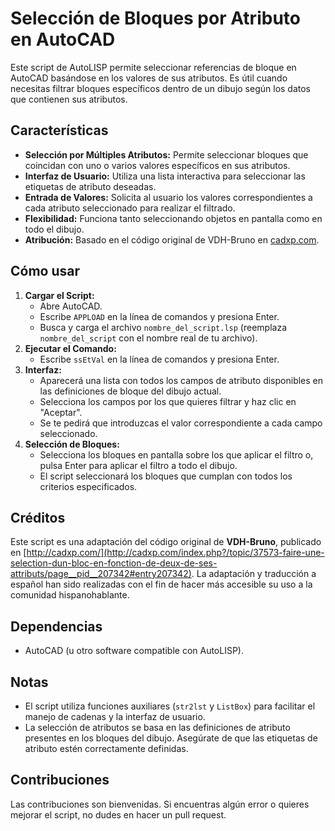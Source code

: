 # Selección de Bloques por Atributo en AutoCAD

Este script de AutoLISP permite seleccionar referencias de bloque en AutoCAD basándose en los valores de sus atributos. Es útil cuando necesitas filtrar bloques específicos dentro de un dibujo según los datos que contienen sus atributos.

## Características

*   **Selección por Múltiples Atributos:** Permite seleccionar bloques que coincidan con uno o varios valores específicos en sus atributos.
*   **Interfaz de Usuario:** Utiliza una lista interactiva para seleccionar las etiquetas de atributo deseadas.
*   **Entrada de Valores:** Solicita al usuario los valores correspondientes a cada atributo seleccionado para realizar el filtrado.
*   **Flexibilidad:** Funciona tanto seleccionando objetos en pantalla como en todo el dibujo.
*   **Atribución:** Basado en el código original de VDH-Bruno en [cadxp.com](http://cadxp.com/).

## Cómo usar

1.  **Cargar el Script:**
    *   Abre AutoCAD.
    *   Escribe `APPLOAD` en la línea de comandos y presiona Enter.
    *   Busca y carga el archivo `nombre_del_script.lsp` (reemplaza `nombre_del_script` con el nombre real de tu archivo).
2.  **Ejecutar el Comando:**
    *   Escribe `ssEtVal` en la línea de comandos y presiona Enter.
3.  **Interfaz:**
    *   Aparecerá una lista con todos los campos de atributo disponibles en las definiciones de bloque del dibujo actual.
    *   Selecciona los campos por los que quieres filtrar y haz clic en "Aceptar".
    *   Se te pedirá que introduzcas el valor correspondiente a cada campo seleccionado.
4.  **Selección de Bloques:**
    *   Selecciona los bloques en pantalla sobre los que aplicar el filtro o, pulsa Enter para aplicar el filtro a todo el dibujo.
    *   El script seleccionará los bloques que cumplan con todos los criterios especificados.

## Créditos

Este script es una adaptación del código original de **VDH-Bruno**, publicado en [http://cadxp.com/](http://cadxp.com/index.php?/topic/37573-faire-une-selection-dun-bloc-en-fonction-de-deux-de-ses-attributs/page__pid__207342#entry207342). La adaptación y traducción a español han sido realizadas con el fin de hacer más accesible su uso a la comunidad hispanohablante.

## Dependencias

*   AutoCAD (u otro software compatible con AutoLISP).

## Notas

*   El script utiliza funciones auxiliares (`str2lst` y `ListBox`) para facilitar el manejo de cadenas y la interfaz de usuario.
*   La selección de atributos se basa en las definiciones de atributo presentes en los bloques del dibujo. Asegúrate de que las etiquetas de atributo estén correctamente definidas.

## Contribuciones

Las contribuciones son bienvenidas. Si encuentras algún error o quieres mejorar el script, no dudes en hacer un pull request.